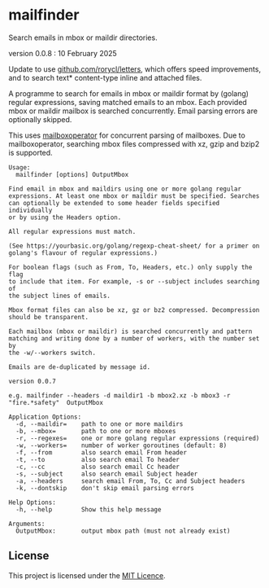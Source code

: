# mailfinder
Search emails in mbox or maildir directories.

version 0.0.8 : 10 February 2025

Update to use
[github.com/rorycl/letters](https://github.com/rorycl/letters), which
offers speed improvements, and to search text* content-type inline and
attached files.

A programme to search for emails in mbox or maildir format by (golang)
regular expressions, saving matched emails to an mbox. Each provided
mbox or maildir mailbox is searched concurrently. Email parsing errors
are optionally skipped.

This uses [mailboxoperator](https://github.com/rorycl/mailboxoperator)
for concurrent parsing of mailboxes. Due to mailboxoperator, searching
mbox files compressed with xz, gzip and bzip2 is supported.

```
Usage:
  mailfinder [options] OutputMbox

Find email in mbox and maildirs using one or more golang regular
expressions. At least one mbox or maildir must be specified. Searches
can optionally be extended to some header fields specified individually
or by using the Headers option.

All regular expressions must match.

(See https://yourbasic.org/golang/regexp-cheat-sheet/ for a primer on
golang's flavour of regular expressions.)

For boolean flags (such as From, To, Headers, etc.) only supply the flag
to include that item. For example, -s or --subject includes searching of
the subject lines of emails.

Mbox format files can also be xz, gz or bz2 compressed. Decompression
should be transparent.

Each mailbox (mbox or maildir) is searched concurrently and pattern
matching and writing done by a number of workers, with the number set by
the -w/--workers switch.

Emails are de-duplicated by message id.

version 0.0.7

e.g. mailfinder --headers -d maildir1 -b mbox2.xz -b mbox3 -r "fire.*safety"  OutputMbox

Application Options:
  -d, --maildir=    path to one or more maildirs
  -b, --mbox=       path to one or more mboxes
  -r, --regexes=    one or more golang regular expressions (required)
  -w, --workers=    number of worker goroutines (default: 8)
  -f, --from        also search email From header
  -t, --to          also search email To header
  -c, --cc          also search email Cc header
  -s, --subject     also search email Subject header
  -a, --headers     search email From, To, Cc and Subject headers
  -k, --dontskip    don't skip email parsing errors

Help Options:
  -h, --help        Show this help message

Arguments:
  OutputMbox:       output mbox path (must not already exist)

```

## License

This project is licensed under the [MIT Licence](LICENCE).
